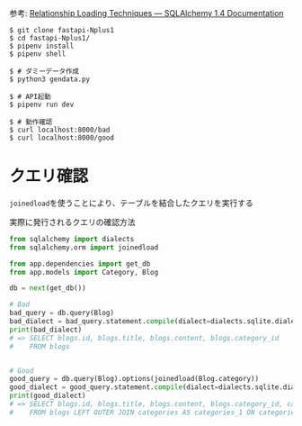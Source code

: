 参考: [Relationship Loading Techniques — SQLAlchemy 1.4 Documentation](https://docs.sqlalchemy.org/en/14/orm/loading_relationships.html#relationship-loading-with-loader-options)

```shell
$ git clone fastapi-Nplus1
$ cd fastapi-Nplus1/
$ pipenv install
$ pipenv shell

$ # ダミーデータ作成
$ python3 gendata.py

$ # API起動
$ pipenv run dev

$ # 動作確認
$ curl localhost:8000/bad
$ curl localhost:8000/good
```

# クエリ確認

`joinedload`を使うことにより、テーブルを結合したクエリを実行する

実際に発行されるクエリの確認方法

```python
from sqlalchemy import dialects
from sqlalchemy.orm import joinedload

from app.dependencies import get_db
from app.models import Category, Blog

db = next(get_db())

# Bad
bad_query = db.query(Blog)
bad_dialect = bad_query.statement.compile(dialect=dialects.sqlite.dialect())
print(bad_dialect)
# => SELECT blogs.id, blogs.title, blogs.content, blogs.category_id 
#    FROM blogs


# Good
good_query = db.query(Blog).options(joinedload(Blog.category))
good_dialect = good_query.statement.compile(dialect=dialects.sqlite.dialect())
print(good_dialect)
# => SELECT blogs.id, blogs.title, blogs.content, blogs.category_id, categories_1.id AS id_1, categories_1.name 
#    FROM blogs LEFT OUTER JOIN categories AS categories_1 ON categories_1.id = blogs.category_id
```
